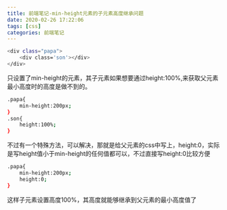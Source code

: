 ```yaml
---
title: 前端笔记-min-height元素的子元素高度继承问题
date: 2020-02-26 17:22:06
tags: [css]
categories: 前端笔记
---
```

``` bash
<div class="papa">
    <div class='son'></div>
</div>
```
只设置了min-height的元素，其子元素如果想要通过height:100%,来获取父元素最小高度时的高度是做不到的。
``` bash
.papa{
    min-height:200px;
}
.son{
    height:100%;
}
```
不过有一个特殊方法，可以解决，那就是给父元素的css中写上，height:0，实际是写height值小于min-height的任何值都可以，不过直接写height:0比较方便
``` bash
.papa{
    min-height:200px;
    height:0;
}
```
这样子元素设置高度100%，其高度就能够继承到父元素的最小高度值了